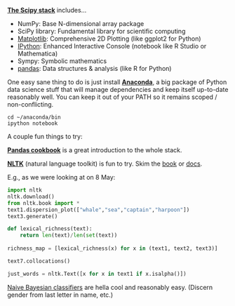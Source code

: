 **[The Scipy stack](http://www.scipy.org/)** includes...
- NumPy: Base N-dimensional array package
- SciPy library: Fundamental library for scientific computing
- [Matplotlib](http://matplotlib.org/): Comprehensive 2D Plotting (like ggplot2 for Python)
- [IPython](http://ipython.org/): Enhanced Interactive Console (notebook like R Studio or Mathematica)
- Sympy: Symbolic mathematics
- [pandas](http://pandas.pydata.org/): Data structures & analysis (like R for Python)

One easy sane thing to do is just install **[Anaconda](http://continuum.io/downloads)**, a big package of Python data science stuff that will manage dependencies and keep itself up-to-date reasonably well. You can keep it out of your PATH so it remains scoped / non-conflicting.

```shell
cd ~/anaconda/bin
ipython notebook
```
A couple fun things to try:

**[Pandas cookbook](https://github.com/jvns/pandas-cookbook)** is a great introduction to the whole stack.

**[NLTK](http://www.nltk.org/)** (natural language toolkit) is fun to try. Skim the [book](http://www.nltk.org/book/) or [docs](http://www.nltk.org/api/nltk.html).

E.g., as we were looking at on 8 May:

```python
import nltk
nltk.download()
from nltk.book import *
text1.dispersion_plot(["whale","sea","captain","harpoon"])
text3.generate()

def lexical_richness(text):
    return len(text)/len(set(text))
    
richness_map = [lexical_richness(x) for x in (text1, text2, text3)]

text7.collocations()

just_words = nltk.Text([x for x in text1 if x.isalpha()])
```

[Naive Bayesian classifiers](http://www.nltk.org/book/ch06.html) are hella cool and reasonably easy. (Discern gender from last letter in name, etc.)
